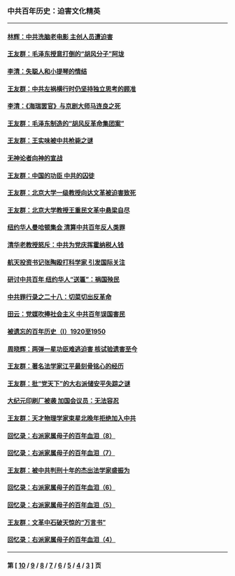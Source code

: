 ### 中共百年历史：迫害文化精英
---
#### [林辉：中共洗脑老电影 主创人员遭迫害](../../pages/nf1176111/n13699437.md?04070430) 
#### [王友群：毛泽东授意打倒的“胡风分子”阿垅](../../pages/nf1176111/n13592541.md?04070430) 
#### [李清：失聪人和小提琴的情结](../../pages/nf1176111/n13459280.md?04070430) 
#### [王友群：中共左祸横行时仍坚持独立思考的顾准](../../pages/nf1176111/n13444722.md?04070430) 
#### [李清：《海瑞罢官》与京剧大师马连良之死](../../pages/nf1176111/n13412316.md?04070430) 
#### [王友群：毛泽东制造的“胡风反革命集团案”](../../pages/nf1176111/n13324909.md?04070430) 
#### [王友群：王实味被中共枪毙之谜](../../pages/nf1176111/n13307502.md?04070430) 
#### [无神论者向神的宣战](../../pages/nf1176111/n13281535.md?04070430) 
#### [王友群：中国的功臣 中共的囚徒](../../pages/nf1176111/n13291790.md?04070430) 
#### [王友群：北京大学一级教授向达文革被迫害致死](../../pages/nf1176111/n13150966.md?04070430) 
#### [王友群：北京大学教授王重民文革中悬梁自尽](../../pages/nf1176111/n13084645.md?04070430) 
#### [纽约华人曼哈顿集会 清算中共百年反人类罪](../../pages/nf1176111/n13084157.md?04070430) 
#### [清华老教授怒斥：中共为党庆挥霍纳税人钱](../../pages/nf1176111/n13071430.md?04070430) 
#### [航天投资书记张陶殴打科学家 引发国际关注](../../pages/nf1176111/n13069132.md?04070430) 
#### [研讨中共百年 纽约华人“送匾”：祸国殃民](../../pages/nf1176111/n13057367.md?04070430) 
#### [中共罪行录之二十八：切菜切出反革命](../../pages/nf1176111/n13030600.md?04070430) 
#### [田云：党媒吹捧社会主义 中共百年误国害民](../../pages/nf1176111/n13006682.md?04070430) 
#### [被遗忘的百年历史（I）1920至1950](../../pages/nf1176111/n12986411.md?04070430) 
#### [周晓辉：两弹一星功臣难逃迫害 核试验遗害至今](../../pages/nf1176111/n12974997.md?04070430) 
#### [王友群：著名法学家江平最刻骨铭心的经历](../../pages/nf1176111/n12970787.md?04070430) 
#### [王友群：批“党天下”的大右派储安平失踪之谜](../../pages/nf1176111/n12954229.md?04070430) 
#### [大纪元印刷厂被袭 加国会议员：无法容忍](../../pages/nf1176111/n12883028.md?04070430) 
#### [王友群：天才物理学家束星北晚年拒绝加入中共](../../pages/nf1176111/n12792913.md?04070430) 
#### [回忆录：右派家属母子的百年血泪（8）](../../pages/nf1176111/n12706196.md?04070430) 
#### [回忆录：右派家属母子的百年血泪（7）](../../pages/nf1176111/n12706191.md?04070430) 
#### [王友群：被中共判刑十年的杰出法学家盛振为](../../pages/nf1176111/n12706141.md?04070430) 
#### [回忆录：右派家属母子的百年血泪（6）](../../pages/nf1176111/n12698863.md?04070430) 
#### [回忆录：右派家属母子的百年血泪（5）](../../pages/nf1176111/n12692515.md?04070430) 
#### [王友群：文革中石破天惊的“万言书”](../../pages/nf1176111/n12690994.md?04070430) 
#### [回忆录：右派家属母子的百年血泪（4）](../../pages/nf1176111/n12686410.md?04070430) 

---
#### 第 [ [10](./10.md?04070430) / [9](./9.md?04070430) / [8](./8.md?04070430) / [7](./7.md?04070430) / [6](./6.md?04070430) / [5](./5.md?04070430) / [4](./4.md?04070430) / [3](./3.md?04070430) ] 页

